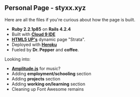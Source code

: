 ## Personal Page - styxx.xyz

Here are all the files if you're curious about how the page is built.
* **Ruby 2.2.1p85** on **Rails 4.2.4**
* Built with **[Cloud 9 IDE](http://c9.io)**
* **[HTML5 UP's](http://html5up.net/)** dynamic page "Strata".
* Deployed with **[Heroku](https://www.heroku.com)**
* Fueled by **Dr. Pepper** and **coffee**.


Looking into:
* **[Amplitude.js](https://open.521dimensions.com/amplitudejs)** for music?
* Adding **employment/schooling** section
* Adding **projects** section
* Adding **working on/learning** section
* Cleaning up Font Awesome remains